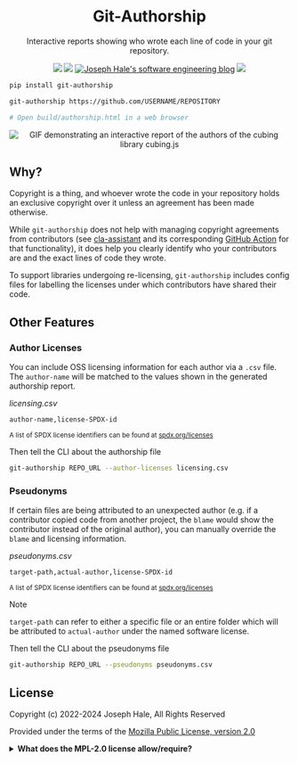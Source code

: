 <!--
 Copyright (c) 2022 Joseph Hale
 
 This Source Code Form is subject to the terms of the Mozilla Public
 License, v. 2.0. If a copy of the MPL was not distributed with this
 file, You can obtain one at http://mozilla.org/MPL/2.0/.
-->

<div align="center">

# Git-Authorship

Interactive reports showing who wrote each line of code in your git repository.

<!-- BADGES -->
[![](https://badgen.net/github/license/thehale/git-authorship)](https://github.com/thehale/git-authorship/blob/master/LICENSE)
[![](https://badgen.net/badge/icon/Sponsor/pink?icon=github&label)](https://github.com/sponsors/thehale)
[![Joseph Hale's software engineering blog](https://jhale.dev/badges/website.svg)](https://jhale.dev)
[![](https://jhale.dev/badges/follow.svg)](https://www.linkedin.com/comm/mynetwork/discovery-see-all?usecase=PEOPLE_FOLLOWS&followMember=thehale)
</div>

```bash
pip install git-authorship

git-authorship https://github.com/USERNAME/REPOSITORY

# Open build/authorship.html in a web browser
```
<div align="center">

![GIF demonstrating an interactive report of the authors of the cubing library
cubing.js](https://github.com/thehale/git-authorship/blob/master/docs/git-authorship-demo-cubingjs.gif?raw=true)

</div>

## Why?

Copyright is a thing, and whoever wrote the code in your repository holds an
exclusive copyright over it unless an agreement has been made otherwise. 

While `git-authorship` does not help with managing copyright agreements from
contributors (see
[cla-assistant](https://github.com/cla-assistant/cla-assistant) and its
corresponding [GitHub
Action](https://github.com/contributor-assistant/github-action) for that
functionality), it does help you clearly identify who your contributors are and
the exact lines of code they wrote.


To support libraries undergoing re-licensing, `git-authorship` includes config
files for labelling the licenses under which contributors have shared their code.

## Other Features

### Author Licenses

You can include OSS licensing information for each author via a `.csv` file. 
The `author-name` will be matched to the values shown in the generated
authorship report.

_licensing.csv_ 
```
author-name,license-SPDX-id
```

<sub>A list of SPDX license identifiers can be found at [spdx.org/licenses](https://spdx.org/licenses)</sub>

Then tell the CLI about the authorship file

```bash
git-authorship REPO_URL --author-licenses licensing.csv
```

### Pseudonyms
If certain files are being attributed to an unexpected author (e.g. if a
contributor copied code from another project, the `blame` would show the
contributor instead of the original author), you can manually override the
`blame` and licensing information.

_pseudonyms.csv_
```
target-path,actual-author,license-SPDX-id
```
<sub>A list of SPDX license identifiers can be found at [spdx.org/licenses](https://spdx.org/licenses)</sub>

> [!NOTE]
> `target-path` can refer to either a specific file or an entire folder which will be attributed to `actual-author` under the named software license.


Then tell the CLI about the pseudonyms file

```bash
git-authorship REPO_URL --pseudonyms pseudonyms.csv
```

## License
Copyright (c) 2022-2024 Joseph Hale, All Rights Reserved

Provided under the terms of the [Mozilla Public License, version 2.0](./LICENSE)

<details>

<summary><b>What does the MPL-2.0 license allow/require?</b></summary>

### TL;DR

You can use files from this project in both open source and proprietary
applications, provided you include the above attribution. However, if
you modify any code in this project, or copy blocks of it into your own
code, you must publicly share the resulting files (note, not your whole
program) under the MPL-2.0. The best way to do this is via a Pull
Request back into this project.

If you have any other questions, you may also find Mozilla's [official
FAQ](https://www.mozilla.org/en-US/MPL/2.0/FAQ/) for the MPL-2.0 license
insightful.

If you dislike this license, you can contact me about negotiating a paid
contract with different terms.

**Disclaimer:** This TL;DR is just a summary. All legal questions
regarding usage of this project must be handled according to the
official terms specified in the `LICENSE` file.

### Why the MPL-2.0 license?

I believe that an open-source software license should ensure that code
can be used everywhere.

Strict copyleft licenses, like the GPL family of licenses, fail to
fulfill that vision because they only permit code to be used in other
GPL-licensed projects. Permissive licenses, like the MIT and Apache
licenses, allow code to be used everywhere but fail to prevent
proprietary or GPL-licensed projects from limiting access to any
improvements they make.

In contrast, the MPL-2.0 license allows code to be used in any software
project, while ensuring that any improvements remain available for
everyone.

</details>
